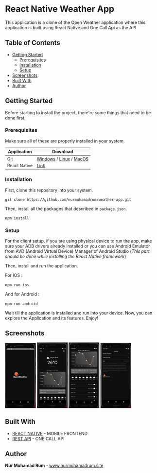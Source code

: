 # React Native Weather App

This application is a clone of the Open Weather application where this application is built using React Native and One Call Api as the API

## Table of Contents

- [Getting Started](#getting-started)
  - [Prerequisites](#prerequisites)
  - [Installation](#installation)
  - [Setup](#setup)
- [Screenshots](#screenshots)
- [Built With](#built-with)
- [Author](#author)

## Getting Started

Before starting to install the project, there're some things that need to be done first.

### Prerequisites

Make sure all of these are properly installed in your system.

| Application  | Download                                                                            |
| ------------ | ----------------------------------------------------------------------------------- |
| Git          | [Windows](https://gitforwindows.org/) / [Linux](https://git-scm.com/download/linux) / [MacOS](https://git-scm.com/download/mac) |
| React Native | [Link](https://facebook.github.io/react-native/docs/getting-started)                |

### Installation

First, clone this repository into your system.

```
git clone https://github.com/nurmuhamadrum/weather-app.git
```

Then, install all the packages that described in `package.json`.

```
npm install
```

### Setup

For the client setup, if you are using physical device to run the app, make sure your ADB drivers already installed or you can use Android Emulator from AVD (Android Virtual Device) Manager of Android Studio (_This part should be done while installing the React Native framework_)

Then, install and run the application.

For IOS :

`npm run ios`

And for Android :

`npm run android`

Wait till the application is installed and run into your device. Now, you can explore the Application and its features. Enjoy!

## Screenshots

<div style={{ display: 'flex' }}>

  <img src="./docs/screenshots/screenshots-1.png" width="20%"  />
  <img src="./docs/screenshots/screenshots-2.png" width="20%"  />
  <img src="./docs/screenshots/screenshots-3.png" width="20%"  />
  <img src="./docs/screenshots/screenshots-4.png" width="20%"  />

</div>


## Built With

- [REACT NATIVE](https://facebook.github.io/react-native/) - MOBILE FRONTEND
- [REST API](https://openweathermap.org/) - ONE CALL API

## Author

**Nur Muhamad Rum** - www.nurmuhamadrum.site
